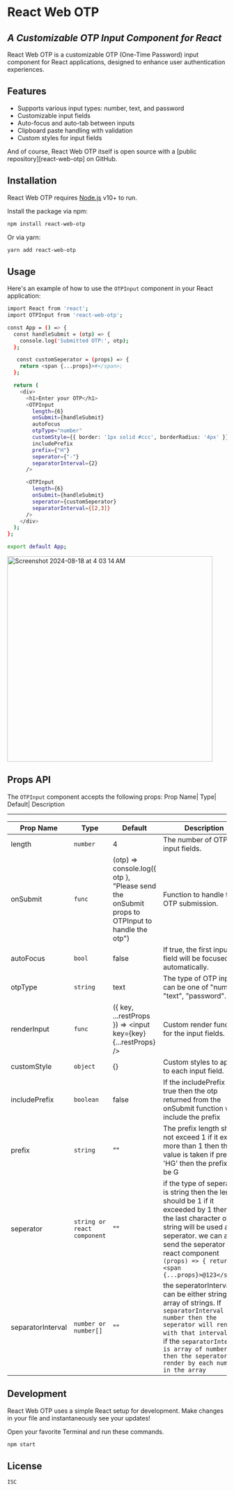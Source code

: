 # React Web OTP

## _A Customizable OTP Input Component for React_

React Web OTP is a customizable OTP (One-Time Password) input component for React applications, designed to enhance user authentication experiences.

## Features

- Supports various input types: number, text, and password
- Customizable input fields
- Auto-focus and auto-tab between inputs
- Clipboard paste handling with validation
- Custom styles for input fields

And of course, React Web OTP itself is open source with a [public repository][react-web-otp] on GitHub.

## Installation

React Web OTP requires [Node.js](https://nodejs.org/) v10+ to run.

Install the package via npm:

```sh
npm install react-web-otp
```

Or via yarn:

```sh
yarn add react-web-otp
```

<!-- ## Demo

A `live demo` of the OTPInput component can be found [here](https://google.com/). -->

## Usage

Here's an example of how to use the `OTPInput` component in your React application:

```sh
import React from 'react';
import OTPInput from 'react-web-otp';

const App = () => {
  const handleSubmit = (otp) => {
    console.log('Submitted OTP:', otp);
  };

   const customSeperator = (props) => {
    return <span {...props}>#</span>;
  };

  return (
    <div>
      <h1>Enter your OTP</h1>
      <OTPInput
        length={6}
        onSubmit={handleSubmit}
        autoFocus
        otpType="number"
        customStyle={{ border: '1px solid #ccc', borderRadius: '4px' }}
        includePrefix
        prefix={"H"}
        seperator={"-"}
        separatorInterval={2}
      />

      <OTPInput
        length={6}
        onSubmit={handleSubmit}
        seperator={customSeperator}
        separatorInterval={[2,3]}
      />
    </div>
  );
};

export default App;
```

<img width="471" alt="Screenshot 2024-08-18 at 4 03 14 AM" src="https://github.com/user-attachments/assets/84d02e49-7a01-47a8-9031-ba0638b427a8">

## Props API

The `OTPInput` component accepts the following props:
Prop Name| Type| Default| Description

---

| Prop Name         | Type                        | Default                                                                                       | Description                                                                                                                                                                                                                                                        |
| ----------------- | --------------------------- | --------------------------------------------------------------------------------------------- | ------------------------------------------------------------------------------------------------------------------------------------------------------------------------------------------------------------------------------------------------------------------ |
| length            | `number`                    | 4                                                                                             | The number of OTP input fields.                                                                                                                                                                                                                                    |
| onSubmit          | `func`                      | (otp) => console.log({ otp }, "Please send the onSubmit props to OTPInput to handle the otp") | Function to handle the OTP submission.                                                                                                                                                                                                                             |
| autoFocus         | `bool`                      | false                                                                                         | If true, the first input field will be focused automatically.                                                                                                                                                                                                      |
| otpType           | `string`                    | text                                                                                          | The type of OTP input, can be one of "number", "text", "password".                                                                                                                                                                                                 |
| renderInput       | `func`                      | ({ key, ...restProps }) => <input key={key} {...restProps} />                                 | Custom render function for the input fields.                                                                                                                                                                                                                       |
| customStyle       | `object`                    | {}                                                                                            | Custom styles to apply to each input field.                                                                                                                                                                                                                        |
| includePrefix     | `boolean`                   | false                                                                                         | If the includePrefix is true then the otp returned from the onSubmit function will include the prefix                                                                                                                                                              |
| prefix            | `string`                    | ""                                                                                            | The prefix length should not exceed 1 if it exceed more than 1 then the last value is taken if prefix = 'HG' then the prefix will be G                                                                                                                             |
| seperator         | `string or react component` | ""                                                                                            | if the type of seperator is string then the length should be 1 if it exceeded by 1 then then the last character of the string will be used as a seperator. we can also send the seperator as a react component `(props) => { return <span {...props}>@123</span>}` |
| separatorInterval | `number or number[]`        | ""                                                                                            | the seperatorInterval can be either string or array of strings. If `separatorInterval is number then the seperator will render with that interval` and if the `separatorInterval is array of numbers then the seperator will render by each number in the array`   |

## Development

React Web OTP uses a simple React setup for development. Make changes in your file and instantaneously see your updates!

Open your favorite Terminal and run these commands.

```sh
npm start
```

## License

`ISC`
